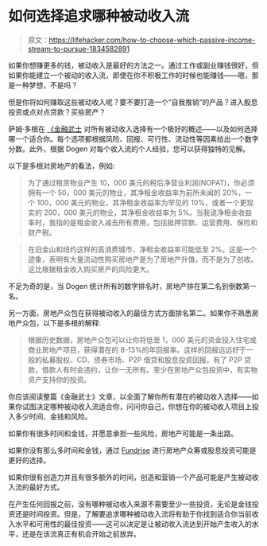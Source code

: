 # 如何选择追求哪种被动收入流

> 原文：<https://lifehacker.com/how-to-choose-which-passive-income-stream-to-pursue-1834582891>

如果你想赚更多的钱，被动收入是最好的方法之一。通过工作或副业赚钱很好，但如果你能建立一个被动的收入流，即使在你不积极工作的时候也能赚钱——嗯，那是一种梦想，不是吗？



但是你将如何赚取这些被动收入呢？要不要打造一个“自我推销”的产品？进入股息投资或点对点贷款？买些房产？

萨姆·多根在 [《金融武士](https://www.financialsamurai.com/ranking-the-best-passive-income-investments/) 对所有被动收入选择有一个极好的概述——以及如何选择哪一个适合你。每个选项都根据风险、回报、可行性、流动性等因素给出一个数字分数。此外，根据 Dogen 对每个收入流的个人经验，您可以获得独特的见解。

以下是多根对房地产的看法，例如:

> 为了通过租赁物业产生 10，000 美元的税后净营业利润(NOPAT)，你必须拥有一个 50，000 美元的物业，其净租金收益率为前所未闻的 20%，一个 100，000 美元的物业，其净租金收益率为罕见的 10%，或者一个更现实的 200，000 美元的物业，其净租金收益率为 5%。当我说净租金收益率时，我指的是租金收入减去所有费用，包括抵押贷款、运营费用、保险和财产税。

> 在旧金山和纽约这样的高消费城市，净租金收益率可能低至 2%。这是一个迹象，表明有大量流动性购买房地产是为了房地产升值，而不是为了创收。这比根据租金收入购买房产的风险更大。

不足为奇的是，当 Dogen 统计所有的数字排名时，房地产排在第二名到倒数第一名。

另一方面，房地产众包在获得被动收入的最佳方式方面排名第二。如果你不熟悉房地产众包，以下是多根的解释:

> 根据历史数据，房地产众包可以让你将低至 1，000 美元的资金投入住宅或商业房地产项目，获得潜在的 8-13%的年回报率。这样的回报远远好于一般的私募股权、CD、债券市场、P2P 借贷和股息投资回报。有了 P2P 贷款，借款人有时会违约，让你一无所有。至少在房地产众包投资中，有实物资产支持你的投资。

你应该阅读整篇《金融武士》文章，以全面了解你所有潜在的被动收入选择——如果你试图决定哪种被动收入流适合你，问问你自己，你想在你的被动收入项目上投入多少时间、金钱和风险。

如果你有很多时间和金钱，并愿意承担一些风险，房地产可能是一条出路。

如果你没有那么多时间和金钱，通过 [Fundrise](https://fundrise.com/) 进行房地产众筹或股息投资可能是更好的选择。

如果你很有创造力并且有很多额外的时间，创造和营销一个产品可能是产生被动收入流的最好方式。

在产生任何回报之前，没有哪种被动收入来源不需要至少一些投资，无论是金钱投资还是时间投资。但是，了解要追求哪种被动收入流将有助于你找到适合你当前收入水平和可用性的最佳投资——这可以决定是让被动收入流达到开始产生收入的水平，还是在该流真正有机会开始之前放弃。